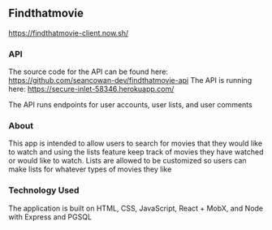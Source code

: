 ## Findthatmovie

https://findthatmovie-client.now.sh/

### API

The source code for the API can be found here: https://github.com/seancowan-dev/findthatmovie-api
The API is running here: https://secure-inlet-58346.herokuapp.com/

The API runs endpoints for user accounts, user lists, and user comments

### About

This app is intended to allow users to search for movies that they would like to watch and using the lists feature keep track of movies they have watched or would like to watch.  Lists are allowed to be customized so users can make lists for whatever types of movies they like

### Technology Used

The application is built on HTML, CSS, JavaScript, React + MobX, and Node with Express and PGSQL
